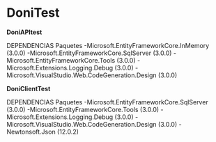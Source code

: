 # DoniTest

<b>DoniAPItest</b>

DEPENDENCIAS
Paquetes
-Microsoft.EntityFrameworkCore.InMemory (3.0.0)
-Microsoft.EntityFrameworkCore.SqlServer (3.0.0)
-Microsoft.EntityFrameworkCore.Tools (3.0.0)
-Microsoft.Extensions.Logging.Debug (3.0.0)
-Microsoft.VisualStudio.Web.CodeGeneration.Design (3.0.0)

<b>DoniClientTest</b>

DEPENDENCIAS
Paquetes
-Microsoft.EntityFrameworkCore.SqlServer (3.0.0)
-Microsoft.EntityFrameworkCore.Tools (3.0.0)
-Microsoft.Extensions.Logging.Debug (3.0.0)
-Microsoft.VisualStudio.Web.CodeGeneration.Design (3.0.0)
-Newtonsoft.Json (12.0.2)
